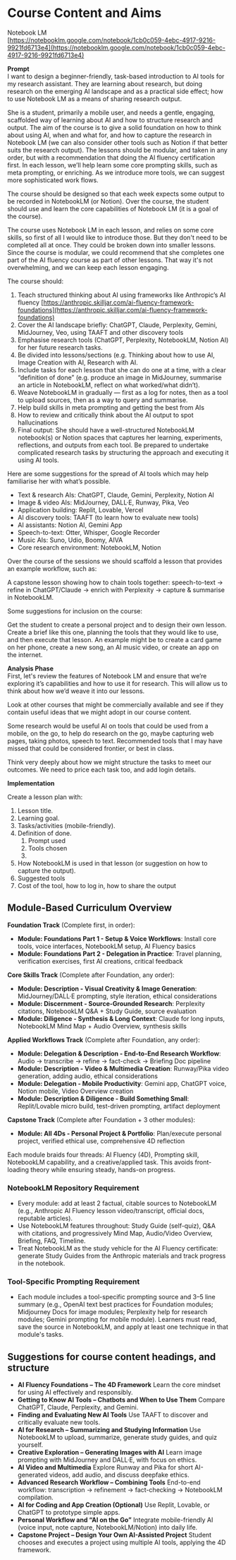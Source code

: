 # Course Content and Aims

Notebook LM   
[https://notebooklm.google.com/notebook/1cb0c059-4ebc-4917-9216-9921fd6713e4](https://notebooklm.google.com/notebook/1cb0c059-4ebc-4917-9216-9921fd6713e4)

**Prompt**  
I want to design a beginner-friendly, task-based introduction to AI tools for my research assistant. They are learning about research, but doing research on the emerging AI landscape and as a practical side effect; how to use Notebook LM as a means of sharing research output. 

She is a student, primarily a mobile user, and needs a gentle, engaging, scaffolded way of learning about AI and how to structure research and output. The aim of the course is to give a solid foundation on how to think about using AI, when and what for, and how to capture the research in Notebook LM (we can also consider other tools such as  Notion if that better suits the research output). The lessons should be modular, and taken in any order, but with a recommendation that doing the AI fluency certification first. In each lesson, we’ll help learn some core prompting skills, such as meta prompting, or enriching. As we introduce more tools, we can suggest more sophisticated work flows.

The course should be designed so that each week expects some output to be recorded in NotebookLM (or Notion). Over the course, the student should use and learn the core capabilities of Notebook LM (it is a goal of the course).

The course uses Notebook LM in each lesson, and relies on some core skills, so first of all I would like to introduce those. But they don't need to be completed all at once. They could be broken down into smaller lessons. Since the course is modular, we could recommend that she completes one part of the AI fluency course as part of other lessons. That way it's not overwhelming, and we can keep each lesson engaging.

The course should:

1. Teach structured thinking about AI using frameworks like Anthropic’s AI fluency [https://anthropic.skilljar.com/ai-fluency-framework-foundations](https://anthropic.skilljar.com/ai-fluency-framework-foundations)   
2. Cover the AI landscape briefly: ChatGPT, Claude, Perplexity, Gemini, MidJourney, Veo, using TAAFT and other discovery tools  
3. Emphasise research tools (ChatGPT, Perplexity, NotebookLM, Notion AI) for her future research tasks.  
4. Be divided into lessons/sections (e.g. Thinking about how to use AI, Image Creation with AI, Research with AI.  
5. Include tasks for each lesson that she can do one at a time, with a clear “definition of done” (e.g. produce an image in MidJourney, summarise an article in NotebookLM, reflect on what worked/what didn’t).  
6. Weave NotebookLM in gradually — first as a log for notes, then as a tool to upload sources, then as a way to query and summarise.  
7. Help build skills in meta prompting and getting the best from AIs  
8. How to review and critically think about the AI output to spot hallucinations  
9. Final output: She should have a well-structured NotebookLM notebook(s) or Notion spaces that captures her learning, experiments, reflections, and outputs from each tool. Be prepared to undertake complicated research tasks by structuring the approach and executing it using AI tools.

Here are some suggestions for the spread of AI tools which may help familiarise her with what’s possible.

* Text & research AIs: ChatGPT, Claude, Gemini, Perplexity, Notion AI  
* Image & video AIs: MidJourney, DALL·E, Runway, Pika, Veo  
* Application building: Replit, Lovable, Vercel  
* AI discovery tools: TAAFT (to learn how to evaluate new tools)  
* AI assistants: Notion AI, Gemini App  
* Speech-to-text: Otter, Whisper, Google Recorder  
* Music AIs: Suno, Udio, Boomy, AIVA  
* Core research environment: NotebookLM, Notion

Over the course of the sessions we should scaffold a lesson that provides an example workflow, such as:

A capstone lesson showing how to chain tools together: speech-to-text → refine in ChatGPT/Claude → enrich with Perplexity → capture & summarise in NotebookLM.

Some suggestions for inclusion on the course:

Get the student to create a personal project and to design their own lesson. Create a brief like this one, planning the tools that they would like to use, and then execute that lesson. An example might be to create a card game on her phone, create a new song, an AI music video, or create an app on the internet.

**Analysis Phase**  
First, let's review the features of Notebook LM and ensure that we’re exploring it’s capabilities and how to use it for research. This will allow us to think about how we’d weave it into our lessons.

Look at other courses that might be commercially available and see if they contain useful ideas that we might adopt in our course content.

Some research would be useful AI on tools that could be used from a mobile, on the go,  to help do research on the go, maybe capturing web pages, taking photos, speech to text. Recommended tools that I may have missed that could be considered frontier, or best in class.

Think very deeply about how we might structure the tasks to meet our outcomes. We need to price each task too, and add login details. 

**Implementation**

Create a lesson plan with:

1. Lesson title.  
2. Learning goal.  
3. Tasks/activities (mobile-friendly).  
4. Definition of done.  
   1. Prompt used  
   2. Tools chosen  
   3.   
5. How NotebookLM is used in that lesson (or suggestion on how to capture the output).  
6. Suggested tools  
7. Cost of the tool, how to log in, how to share the output

## Module-Based Curriculum Overview

**Foundation Track** (Complete first, in order):
- **Module: Foundations Part 1 - Setup & Voice Workflows**: Install core tools, voice interfaces, NotebookLM setup, AI Fluency basics
- **Module: Foundations Part 2 - Delegation in Practice**: Travel planning, verification exercises, first AI creations, critical feedback

**Core Skills Track** (Complete after Foundation, any order):
- **Module: Description - Visual Creativity & Image Generation**: MidJourney/DALL·E prompting, style iteration, ethical considerations
- **Module: Discernment - Source-Grounded Research**: Perplexity citations, NotebookLM Q&A + Study Guide, source evaluation
- **Module: Diligence - Synthesis & Long Context**: Claude for long inputs, NotebookLM Mind Map + Audio Overview, synthesis skills

**Applied Workflows Track** (Complete after Foundation, any order):
- **Module: Delegation & Description - End-to-End Research Workflow**: Audio → transcribe → refine → fact-check → Briefing Doc pipeline
- **Module: Description - Video & Multimedia Creation**: Runway/Pika video generation, adding audio, ethical considerations
- **Module: Delegation - Mobile Productivity**: Gemini app, ChatGPT voice, Notion mobile, Video Overview creation
- **Module: Description & Diligence - Build Something Small**: Replit/Lovable micro build, test-driven prompting, artifact deployment

**Capstone Track** (Complete after Foundation + 3 other modules):
- **Module: All 4Ds - Personal Project & Portfolio**: Plan/execute personal project, verified ethical use, comprehensive 4D reflection

Each module braids four threads: AI Fluency (4D), Prompting skill, NotebookLM capability, and a creative/applied task. This avoids front-loading theory while ensuring steady, hands-on progress.

### NotebookLM Repository Requirement

- Every module: add at least 2 factual, citable sources to NotebookLM (e.g., Anthropic AI Fluency lesson video/transcript, official docs, reputable articles).
- Use NotebookLM features throughout: Study Guide (self-quiz), Q&A with citations, and progressively Mind Map, Audio/Video Overview, Briefing, FAQ, Timeline.
- Treat NotebookLM as the study vehicle for the AI Fluency certificate: generate Study Guides from the Anthropic materials and track progress in the notebook.

### Tool-Specific Prompting Requirement

- Each module includes a tool-specific prompting source and 3–5 line summary (e.g., OpenAI text best practices for Foundation modules; Midjourney Docs for image modules; Perplexity help for research modules; Gemini prompting for mobile module). Learners must read, save the source in NotebookLM, and apply at least one technique in that module's tasks.

## Suggestions for course content headings, and structure

- **AI Fluency Foundations – The 4D Framework** Learn the core mindset for using AI effectively and responsibly.
- **Getting to Know AI Tools – Chatbots and When to Use Them** Compare ChatGPT, Claude, Perplexity, and Gemini.
- **Finding and Evaluating New AI Tools** Use TAAFT to discover and critically evaluate new tools.
- **AI for Research – Summarizing and Studying Information** Use NotebookLM to upload, summarize, generate study guides, and quiz yourself.
- **Creative Exploration – Generating Images with AI** Learn image prompting with MidJourney and DALL·E, with focus on ethics.
- **AI Video and Multimedia** Explore Runway and Pika for short AI-generated videos, add audio, and discuss deepfake ethics.
- **Advanced Research Workflow – Combining Tools** End-to-end workflow: transcription → refinement → fact-checking → NotebookLM compilation.
- **AI for Coding and App Creation (Optional)** Use Replit, Lovable, or ChatGPT to prototype simple apps.
- **Personal Workflow and “AI on the Go”** Integrate mobile-friendly AI (voice input, note capture, NotebookLM/Notion) into daily life.
- **Capstone Project – Design Your Own AI-Assisted Project** Student chooses and executes a project using multiple AI tools, applying the 4D framework.
